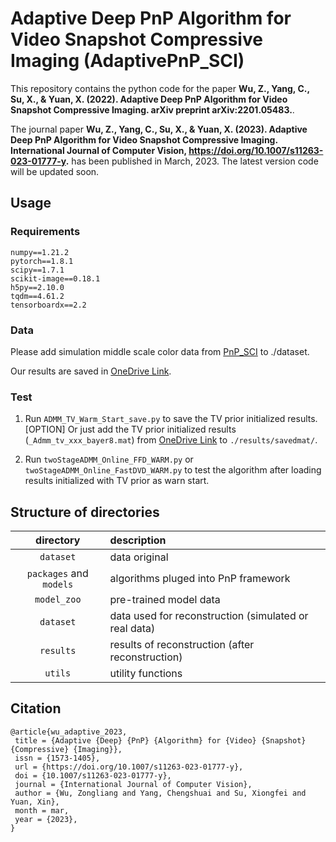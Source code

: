 


# Adaptive Deep PnP Algorithm for Video Snapshot Compressive Imaging (AdaptivePnP_SCI)
This repository contains the python code for the paper **Wu, Z., Yang, C., Su, X., & Yuan, X. (2022). Adaptive Deep PnP Algorithm for Video Snapshot Compressive Imaging. arXiv preprint arXiv:2201.05483.**.

The journal paper **Wu, Z., Yang, C., Su, X., & Yuan, X. (2023). Adaptive Deep PnP Algorithm for Video Snapshot Compressive Imaging. International Journal of Computer Vision, https://doi.org/10.1007/s11263-023-01777-y.** has been published in March, 2023. The latest version code will be updated soon.


## Usage
### Requirements
```
numpy==1.21.2
pytorch==1.8.1
scipy==1.7.1
scikit-image==0.18.1
h5py==2.10.0
tqdm==4.61.2
tensorboardx==2.2
```

### Data
Please add simulation middle scale color data from [PnP_SCI](https://github.com/liuyang12/PnP-SCI_python) to ./dataset.

Our results are saved in [OneDrive Link](https://westlakeu-my.sharepoint.com/:f:/g/personal/wuzongliang_westlake_edu_cn/EsLJ8rbIci1AoZYUgBUcNMoBV4IigjxHVc6NbddjACnitg?e=NCiUMm).  



### Test

1. Run ```ADMM_TV_Warm_Start_save.py``` to save the TV prior initialized results.
[OPTION] Or just add the TV prior initialized results (```_Admm_tv_xxx_bayer8.mat```) from [OneDrive Link](https://westlakeu-my.sharepoint.com/:f:/g/personal/wuzongliang_westlake_edu_cn/EsLJ8rbIci1AoZYUgBUcNMoBV4IigjxHVc6NbddjACnitg?e=NCiUMm) to ```./results/savedmat/```.  

2. Run ```twoStageADMM_Online_FFD_WARM.py``` or ```twoStageADMM_Online_FastDVD_WARM.py``` to test the algorithm after loading results initialized with TV prior as warn start.




## Structure of directories

| directory  | description  |
| :--------: | :----------- | 
| `dataset` | data original  | 
| `packages` and `models`   | algorithms pluged into PnP framework|
| `model_zoo`   | pre-trained model data|
| `dataset`    | data used for reconstruction (simulated or real data) |
| `results`    | results of reconstruction (after reconstruction) |
| `utils`      | utility functions |



## Citation
```
@article{wu_adaptive_2023,
 title = {Adaptive {Deep} {PnP} {Algorithm} for {Video} {Snapshot} {Compressive} {Imaging}},
 issn = {1573-1405},
 url = {https://doi.org/10.1007/s11263-023-01777-y},
 doi = {10.1007/s11263-023-01777-y},
 journal = {International Journal of Computer Vision},
 author = {Wu, Zongliang and Yang, Chengshuai and Su, Xiongfei and Yuan, Xin},
 month = mar,
 year = {2023},
}
```



